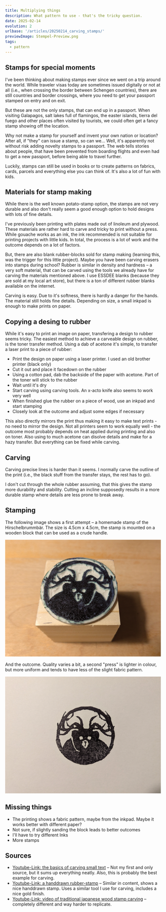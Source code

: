 ```yaml
---
title: Multiplying things
description: What pattern to use - that's the tricky question.
date: 2025-02-14
evolution: 2
urlbase: '/articles/20250214_carving_stamps/'
previewImage: Stempel-Preview.png
tags:
  - pattern
---
```


## Stamps for special moments
I've been thinking about making stamps ever since we went on a trip around the world. While traveler visas today are sometimes issued digitally or not at all (i.e., when crossing the border between Schengen countries), there are still countries and border crossings, where you need to get your passport stamped on entry and on exit. 

But these are not the only stamps, that can end up in a passport. When visiting Galapagos, salt lakes full of flamingos, the easter islands, tierra del fuego and other places often visited by tourists, we could often get a fancy stamp showing off the location.

Why not make a stamp for yourself and invent your own nation or location? After all, if "they" can issue a stamp, so can we... Well, it's apparently not without risk adding novelty stamps to a passport. The web tells stories about people, that have been prevented from boarding flights and even had to get a new passport, before being able to travel further.

Luckily, stamps can still be used in books or to create patterns on fabrics, cards, parcels and everything else you can think of. It's also a lot of fun with kids. 

## Materials for stamp making
While there is the well known potato-stamp option, the stamps are not very durable and also don't really seem a good enough option to hold designs with lots of fine details. 

I've previously been printing with plates made out of linoleum and plywood. These materials are rather hard to carve and tricky to print without a press. While gouache works as an ink, the ink recommended is not suitable for printing projects with little kids. In total, the process is a lot of work and the outcome depends on a lot of factors. 

But, there are also blank rubber-blocks sold for stamp making (learning this, was the trigger for this little project). Maybe you have been carving erasers into stamps during school? Rubber is similar in density and hardness – a very soft material, that can be carved using the tools we already have for carving the materials mentioned above. I use ESSDEE blanks (because they are sold at my local art store), but there is a ton of different rubber blanks available on the internet. 

Carving is easy. Due to it's softness, there is hardly a danger for the hands. The material still holds fine details. Depending on size, a small inkpad is enough to make prints on paper. 

## Copying a desing to rubber
While it's easy to print an image on paper, transfering a design to rubber seems tricky. The easiest method to achieve a carveable design on rubber, is the toner transfer method. Using a dab of acetone it's simple, to transfer a laser print to a piece of rubber: 
- Print the design on paper using a laser printer. I used an old brother printer (black only)
- Cut it out and place it facedown on the rubber
- Using a cotton pad, dab the backside of the paper with acetone. Part of the toner will stick to the rubber 
- Wait until it's dry
- Start carving using carving tools. An x-acto knife also seems to work very well
- When finished glue the rubber on a piece of wood, use an inkpad and start stamping
- Closely look at the outcome and adjust some edges if necessary 

This also directly mirrors the print thus making it easy to make text prints - no need to mirror the design. 
Not all printers seem to work equally well - the outcome most probably depends on heat applied during printing and also on toner. 
Also using to much acetone can disolve details and make for a hazy transfer. But everything can be fixed while carving. 

## Carving
Carving precise lines is harder than it seems. I normally carve the outline of the print (i.e., the black stuff from the transfer stays, the rest has to go).

I don't cut through the whole rubber assuming, that this gives the stamp more durability and stability. 
Cutting an incline supposedly results in a more durable stamp where details are less prone to break away. 

## Stamping

The following image shows a first attempt – a homemade stamp of the Hirschelbrummbär. The size is 4.5cm x 4.5cm, the stamp is mounted on a wooden block that can be used as a crude handle. 

![A foto of the final rubber stamp on display on a wooden table. The design shows the hirschelbrummbär-logo. The handle is a block of wood.](Stamp.png "Hirschelbrummbär stamp")

And the outcome. Quality varies a bit, a second "press" is lighter in colour, but more uniform and tends to have less of the slight fabric pattern. 

![A foto of the print in black ink on cheap paper.](Result.png "The Hirschelbrummbär")

## Missing things
- The printing shows a fabric pattern, maybe from the inkpad. Maybe it works better with different paper? 
- Not sure, if slightly sanding the block leads to better outcomes
- I'll have to try different Inks
- More stamps

## Sources
- [Youtube-Link: the basics of carving small text](https://www.youtube.com/watch?v=LBP4LwZfKH8) – Not my first and only source, but it sums up everything neatly. Also, this is probably the best example for carving.
- [Youtube-Link: a handdrawn rubber-stamp](https://www.youtube.com/watch?v=3Z4SM5E_hY0) – Similar in content, shows a nice handdrawn stamp. Uses a similar tool I use for carving, includes a nice gold finish. 
- [Youtube-Link: video of traditional japanese wood stamp carving](https://www.youtube.com/watch?v=35YKSeXIYT8) – completely different and way harder to replicate. 

